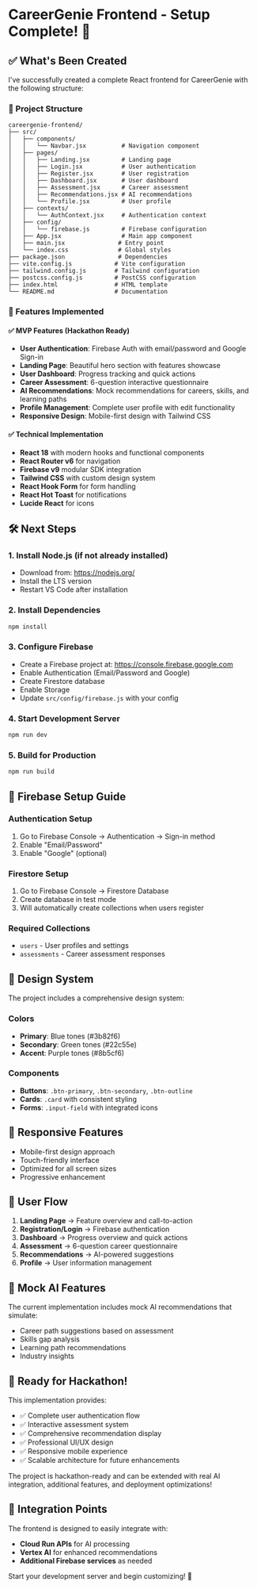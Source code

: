 # CareerGenie Frontend - Setup Complete! 🎉

## ✅ What's Been Created

I've successfully created a complete React frontend for CareerGenie with the following structure:

### 📁 Project Structure
```
careergenie-frontend/
├── src/
│   ├── components/
│   │   └── Navbar.jsx          # Navigation component
│   ├── pages/
│   │   ├── Landing.jsx         # Landing page
│   │   ├── Login.jsx           # User authentication
│   │   ├── Register.jsx        # User registration
│   │   ├── Dashboard.jsx       # User dashboard
│   │   ├── Assessment.jsx      # Career assessment
│   │   ├── Recommendations.jsx # AI recommendations
│   │   └── Profile.jsx         # User profile
│   ├── contexts/
│   │   └── AuthContext.jsx     # Authentication context
│   ├── config/
│   │   └── firebase.js         # Firebase configuration
│   ├── App.jsx                 # Main app component
│   ├── main.jsx               # Entry point
│   └── index.css              # Global styles
├── package.json               # Dependencies
├── vite.config.js            # Vite configuration
├── tailwind.config.js        # Tailwind configuration
├── postcss.config.js         # PostCSS configuration
├── index.html                # HTML template
└── README.md                 # Documentation
```

### 🚀 Features Implemented

#### ✅ MVP Features (Hackathon Ready)
- **User Authentication**: Firebase Auth with email/password and Google Sign-in
- **Landing Page**: Beautiful hero section with features showcase
- **User Dashboard**: Progress tracking and quick actions
- **Career Assessment**: 6-question interactive questionnaire
- **AI Recommendations**: Mock recommendations for careers, skills, and learning paths
- **Profile Management**: Complete user profile with edit functionality
- **Responsive Design**: Mobile-first design with Tailwind CSS

#### ✅ Technical Implementation
- **React 18** with modern hooks and functional components
- **React Router v6** for navigation
- **Firebase v9** modular SDK integration
- **Tailwind CSS** with custom design system
- **React Hook Form** for form handling
- **React Hot Toast** for notifications
- **Lucide React** for icons

## 🛠️ Next Steps

### 1. Install Node.js (if not already installed)
- Download from: https://nodejs.org/
- Install the LTS version
- Restart VS Code after installation

### 2. Install Dependencies
```bash
npm install
```

### 3. Configure Firebase
- Create a Firebase project at: https://console.firebase.google.com
- Enable Authentication (Email/Password and Google)
- Create Firestore database
- Enable Storage
- Update `src/config/firebase.js` with your config

### 4. Start Development Server
```bash
npm run dev
```

### 5. Build for Production
```bash
npm run build
```

## 🎯 Firebase Setup Guide

### Authentication Setup
1. Go to Firebase Console → Authentication → Sign-in method
2. Enable "Email/Password"
3. Enable "Google" (optional)

### Firestore Setup
1. Go to Firebase Console → Firestore Database
2. Create database in test mode
3. Will automatically create collections when users register

### Required Collections
- `users` - User profiles and settings
- `assessments` - Career assessment responses

## 🎨 Design System

The project includes a comprehensive design system:

### Colors
- **Primary**: Blue tones (#3b82f6)
- **Secondary**: Green tones (#22c55e)
- **Accent**: Purple tones (#8b5cf6)

### Components
- **Buttons**: `.btn-primary`, `.btn-secondary`, `.btn-outline`
- **Cards**: `.card` with consistent styling
- **Forms**: `.input-field` with integrated icons

## 📱 Responsive Features

- Mobile-first design approach
- Touch-friendly interface
- Optimized for all screen sizes
- Progressive enhancement

## 🔄 User Flow

1. **Landing Page** → Feature overview and call-to-action
2. **Registration/Login** → Firebase authentication
3. **Dashboard** → Progress overview and quick actions
4. **Assessment** → 6-question career questionnaire
5. **Recommendations** → AI-powered suggestions
6. **Profile** → User information management

## 🧪 Mock AI Features

The current implementation includes mock AI recommendations that simulate:
- Career path suggestions based on assessment
- Skills gap analysis
- Learning path recommendations
- Industry insights

## 🚀 Ready for Hackathon!

This implementation provides:
- ✅ Complete user authentication flow
- ✅ Interactive assessment system
- ✅ Comprehensive recommendation display
- ✅ Professional UI/UX design
- ✅ Responsive mobile experience
- ✅ Scalable architecture for future enhancements

The project is hackathon-ready and can be extended with real AI integration, additional features, and deployment optimizations!

## 🔗 Integration Points

The frontend is designed to easily integrate with:
- **Cloud Run APIs** for AI processing
- **Vertex AI** for enhanced recommendations
- **Additional Firebase services** as needed

Start your development server and begin customizing! 🎯
